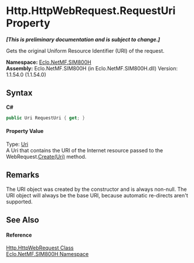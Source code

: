 # Http.HttpWebRequest.RequestUri Property 
 _**\[This is preliminary documentation and is subject to change.\]**_

Gets the original Uniform Resource Identifier (URI) of the request.

**Namespace:**&nbsp;<a href="N_Eclo_NetMF_SIM800H">Eclo.NetMF.SIM800H</a><br />**Assembly:**&nbsp;Eclo.NetMF.SIM800H (in Eclo.NetMF.SIM800H.dll) Version: 1.1.54.0 (1.1.54.0)

## Syntax

**C#**<br />
``` C#
public Uri RequestUri { get; }
```


#### Property Value
Type: <a href="T_Eclo_NetMF_SIM800H_Uri">Uri</a><br />A Uri that contains the URI of the Internet resource passed to the WebRequest.<a href="M_Eclo_NetMF_SIM800H_Http_WebRequest_Create">Create(Uri)</a> method.

## Remarks
The URI object was created by the constructor and is always non-null. The URI object will always be the base URI, because automatic re-directs aren't supported.

## See Also


#### Reference
<a href="T_Eclo_NetMF_SIM800H_Http_HttpWebRequest">Http.HttpWebRequest Class</a><br /><a href="N_Eclo_NetMF_SIM800H">Eclo.NetMF.SIM800H Namespace</a><br />